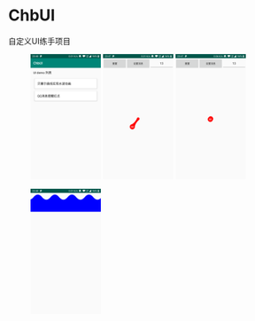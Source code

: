 # ChbUI
自定义UI练手项目



<figure class="third"><img src="https://github.com/XINANbang/ChbUI/blob/master/image/home.png" width="30%" height="30%" />
    <img src="https://github.com/XINANbang/ChbUI/blob/master/image/red_point.png" width="30%" height="30%" />
    <img src="https://github.com/XINANbang/ChbUI/blob/master/image/red_point1.png" width="30%" height="30%"/>
</figure>

<figure class="third"><img src="https://github.com/XINANbang/ChbUI/blob/master/image/wave.png" width="30%" height="30%" />
</figure>

